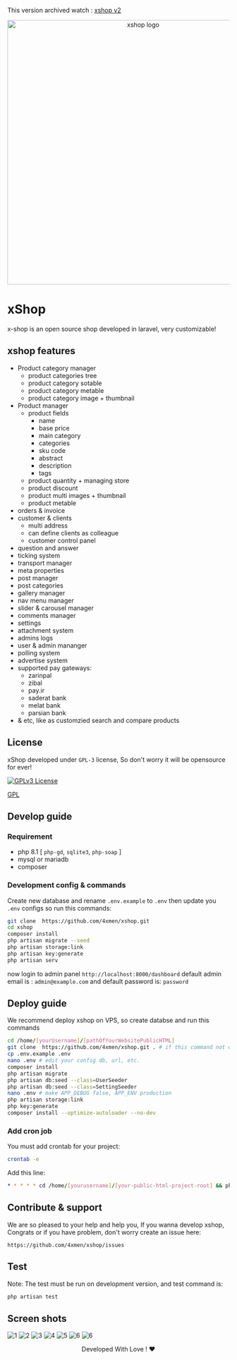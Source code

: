 This version archived watch : <a href="https://github.com/4xmen/xshop.v1"> xshop v2 </a>

<div align="center">
    <img src="media/xstack-shop-logo.svg" alt="xshop logo" width="600">
</div>

# xShop

x-shop is an open source shop developed in laravel, very customizable!

## xshop features

- Product category manager
    - product categories tree 
    - product category sotable
    - product category metable
    - product category image + thumbnail
- Product manager
    - product fields
        - name 
        - base price
        - main category
        - categories
        - sku code
        - abstract
        - description
        - tags
    - product quantity + managing store
    - product discount
    - product multi images +  thumbnail
    - product metable
-  orders & invoice
- customer & clients
    - multi address
    - can define clients as colleague
    - customer control panel
- question and answer 
- ticking system
- transport manager
- meta properties
- post manager
- post categories
- gallery manager
- nav menu manager
- slider & carousel manager
- comments manager
- settings
- attachment system
- admins logs  
- user & admin mananger
- polling system
- advertise system
- supported pay gateways:
    - zarinpal
    - zibal
    - pay.ir  
    - saderat bank
    - melat bank
    - parsian bank
- & etc, like as customzied search and compare products

## License
xShop developed under `GPL-3` license, So don't worry it will be opensource for ever!

[![GPLv3 License](https://img.shields.io/badge/License-GPL%20v3-yellow.svg)](https://opensource.org/licenses/GNU)


[GPL](https://www.gnu.org/licenses/gpl-3.0.en.html)

## Develop guide

### Requirement

- php 8.1 [ `php-gd`, `sqlite3`, `php-soap` ]
- mysql or mariadb
- composer

### Development config & commands

Create new database and rename `.env.example` to `.env` then update you `.env` configs so run this commands:

```bash
git clone  https://github.com/4xmen/xshop.git 
cd xshop
composer install
php artisan migrate --seed
php artisan storage:link
php artisan key:generate
php artisan serv
```
now login to admin panel `http://localhost:8000/dashboard` default admin email is : `admin@example.com` and default password is: `password`


## Deploy guide

We recommend deploy xshop on VPS, so create databse and run this commands

```bash
cd /home/[yourUsername]/[pathOfYourWebsitePublicHTML]
git clone  https://github.com/4xmen/xshop.git . # if this command not work make empty this folder
cp .env.example .env
nano .env # edit your config db, url, etc.
composer install
php artisan migrate
php artisan db:seed --class=UserSeeder
php artisan db:seed --class=SettingSeeder
nano .env # make APP_DEBUG false, APP_ENV production
php artisan storage:link
php key:generate
composer install --optimize-autoloader --no-dev
```

### Add cron job

You must add crontab for your project:

```bash
crontab -e
```

Add this line:
```bash
* * * * * cd /home/[yourusername]/[your-public-html-project-root] && php artisan schedule:run >> /dev/null 2>&1
```

## Contribute & support

We are so pleased to your help and help you, If you wanna develop xshop, Congrats or 
if you have problem, don't worry create an issue here:

```
https://github.com/4xmen/xshop/issues
```

## Test

Note: The test must be run on development version, and test command is:

```bash
php artisan test
```

## Screen shots

![1](./media/shopscreenshot1.png)
![2](./media/shopscreenshot2.png)
![3](./media/shopscreenshot3.png)
![4](./media/shopscreenshot4.png)
![5](./media/shopscreenshot5.png)
![6](./media/shopscreenshot6.png)
![6](./media/shopscreenshot7.png)



<div align="center"> Developed With Love ! ❤️</div>
